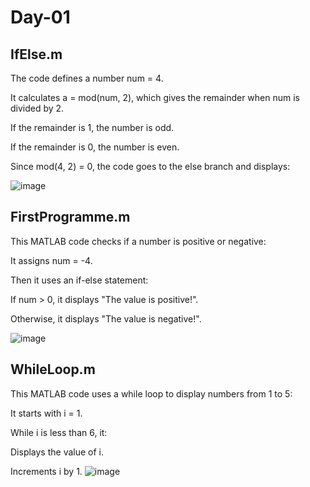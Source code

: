 # Day-01

## IfElse.m ##

The code defines a number num = 4.

It calculates a = mod(num, 2), which gives the remainder when num is divided by 2.

If the remainder is 1, the number is odd.

If the remainder is 0, the number is even.

Since mod(4, 2) = 0, the code goes to the else branch and displays:

![image](https://github.com/user-attachments/assets/4c6fd297-0823-44fa-8d9e-12db27c4c3e2)

## FirstProgramme.m ##

This MATLAB code checks if a number is positive or negative:

It assigns num = -4.

Then it uses an if-else statement:

If num > 0, it displays "The value is positive!".

Otherwise, it displays "The value is negative!".

![image](https://github.com/user-attachments/assets/d0142ae5-5930-4199-ba22-24dfbdd323e6)

## WhileLoop.m ##

This MATLAB code uses a while loop to display numbers from 1 to 5:

It starts with i = 1.

While i is less than 6, it:

Displays the value of i.

Increments i by 1.
![image](https://github.com/user-attachments/assets/be3b661f-426f-4565-bd46-ba2e448b7536)




